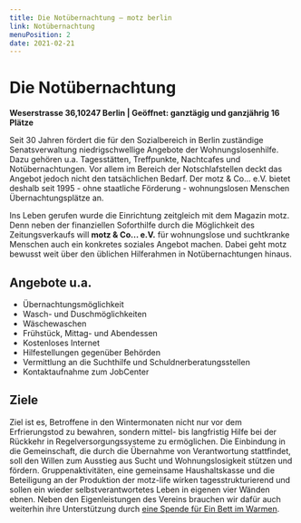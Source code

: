 ```yaml
---
title: Die Notübernachtung — motz berlin
link: Notübernachtung
menuPosition: 2
date: 2021-02-21
---
```


# Die Notübernachtung

**Weserstrasse 36,10247 Berlin | Geöffnet: ganztägig und ganzjährig 16 Plätze**

Seit 30 Jahren fördert die für den Sozialbereich in Berlin zuständige Senatsverwaltung niedrig­schwel­lige Angebote der Wohnungs­losenhilfe. Dazu gehören u.a. Tagesstätten, Treffpunkte, Nachtcafes und Notübernachtungen. Vor allem im Bereich der Notschlafstellen deckt das Angebot jedoch nicht den tatsächlichen Bedarf. Der motz & Co... e.V. bietet deshalb seit 1995 - ohne staatliche Förderung - wohnungslosen Menschen Übernachtungsplätze an.

Ins Leben gerufen wurde die Einrichtung zeitgleich mit dem Magazin motz. Denn neben der finanziellen Soforthilfe durch die Möglichkeit des Zeitungsverkaufs will **motz & Co... e.V.** für wohnungslose und suchtkranke Menschen auch ein konkretes soziales Angebot machen. Dabei geht motz bewusst weit über den üblichen Hilferahmen in Notübernachtungen hinaus.

## Angebote u.a.

 * Übernachtungsmöglichkeit
 * Wasch- und Duschmöglichkeiten
 * Wäschewaschen
 * Frühstück, Mittag- und Abendessen
 * Kostenloses Internet
 * Hilfestellungen gegenüber Behörden
 * Vermittlung an die Suchthilfe und Schuldnerberatungsstellen
 * Kontaktaufnahme zum JobCenter

## Ziele

Ziel ist es, Betroffene in den Wintermonaten nicht nur vor dem Erfrierungstod zu bewahren, sondern mittel- bis langfristig Hilfe bei der Rückkehr in Regelversorgungssysteme zu ermöglichen. Die Einbindung in die Gemeinschaft, die durch die Übernahme von Verantwortung stattfindet, soll den Willen zum Ausstieg aus Sucht und Wohnungslosigkeit stützen und fördern. Gruppenaktivitäten, eine gemeinsame Haushaltskasse und die Beteiligung an der Produktion der motz-life wirken tagesstrukturierend und sollen ein wieder selbstverantwortetes Leben in eigenen vier Wänden ebnen. Neben den Eigenleistungen des Vereins brauchen wir dafür auch weiterhin ihre Unterstützung durch [eine Spende für Ein Bett im Warmen](/geld-spenden).
